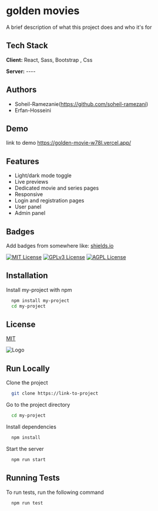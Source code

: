 
# golden movies

A brief description of what this project does and who it's for

## Tech Stack

**Client:** React, Sass, Bootstrap , Css

**Server:** ----

## Authors

- Soheil-Ramezanie(https://github.com/soheil-ramezani)
- Erfan-Hosseini


## Demo

link to demo
https://golden-movie-w78l.vercel.app/

## Features

- Light/dark mode toggle
- Live previews
- Dedicated movie and series pages
- Responsive
- Login and registration pages
- User panel
- Admin panel


## Badges

Add badges from somewhere like: [shields.io](https://shields.io/)

[![MIT License](https://img.shields.io/badge/License-MIT-green.svg)](https://choosealicense.com/licenses/mit/)
[![GPLv3 License](https://img.shields.io/badge/License-GPL%20v3-yellow.svg)](https://opensource.org/licenses/)
[![AGPL License](https://img.shields.io/badge/license-AGPL-blue.svg)](http://www.gnu.org/licenses/agpl-3.0)


## Installation

Install my-project with npm

```bash
  npm install my-project
  cd my-project
```
    
## License

[MIT](https://choosealicense.com/licenses/mit/)


![Logo](https://dev-to-uploads.s3.amazonaws.com/uploads/articles/th5xamgrr6se0x5ro4g6.png)


## Run Locally

Clone the project

```bash
  git clone https://link-to-project
```

Go to the project directory

```bash
  cd my-project
```

Install dependencies

```bash
  npm install
```

Start the server

```bash
  npm run start
```




## Running Tests

To run tests, run the following command

```bash
  npm run test
```

